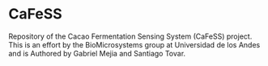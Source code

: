 # CaFeSS

Repository of the Cacao Fermentation Sensing System (CaFeSS) project. This is an effort by the BioMicrosystems group at Universidad de los Andes and is Authored by Gabriel Mejia and Santiago Tovar.
